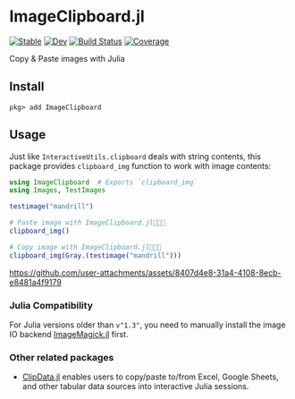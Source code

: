 # ImageClipboard.jl

[![Stable](https://img.shields.io/badge/docs-stable-blue.svg)](https://hyrodium.github.io/ImageClipboard.jl/stable)
[![Dev](https://img.shields.io/badge/docs-dev-blue.svg)](https://hyrodium.github.io/ImageClipboard.jl/dev)
[![Build Status](https://github.com/hyrodium/ImageClipboard.jl/workflows/CI/badge.svg)](https://github.com/hyrodium/ImageClipboard.jl/actions)
[![Coverage](https://codecov.io/gh/hyrodium/ImageClipboard.jl/branch/main/graph/badge.svg)](https://codecov.io/gh/hyrodium/ImageClipboard.jl)

Copy & Paste images with Julia

## Install
```
pkg> add ImageClipboard
```

## Usage
Just like `InteractiveUtils.clipboard` deals with string contents, this package provides `clipboard_img` function to work with image contents:

```julia
using ImageClipboard  # Exports `clipboard_img`
using Images, TestImages

testimage("mandrill")

# Paste image with ImageClipboard.jl🎉🎉🎉
clipboard_img()

# Copy image with ImageClipboard.jl🎉🎉🎉
clipboard_img(Gray.(testimage("mandrill")))
```

https://github.com/user-attachments/assets/8407d4e8-31a4-4108-8ecb-e8481a4f9179

### Julia Compatibility
For Julia versions older than `v"1.3"`, you need to manually install the image IO backend [ImageMagick.jl](https://github.com/JuliaIO/ImageMagick.jl) first.

### Other related packages
* [ClipData.jl](https://github.com/pdeffebach/ClipData.jl) enables users to copy/paste to/from Excel, Google Sheets, and other tabular data sources into interactive Julia sessions.
